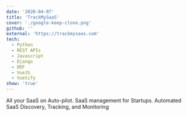 ```yaml
---
date: '2020-04-07'
title: 'TrackMySaaS'
cover: './google-keep-clone.png'
github: ''
external: 'https://trackmysaas.com'
tech:
  - Python
  - REST APIs
  - Javascript
  - Django
  - DRF
  - VueJS
  - Vuetify
show: 'true'
---
```


All your SaaS on Auto-pilot. SaaS management for Startups. Automated SaaS Discovery, Tracking, and Monitoring
